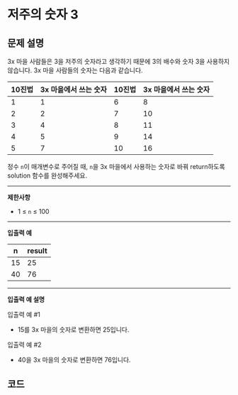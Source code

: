 # 저주의 숫자 3

## **문제 설명**

3x 마을 사람들은 3을 저주의 숫자라고 생각하기 때문에 3의 배수와 숫자 3을 사용하지 않습니다. 3x 마을 사람들의 숫자는 다음과 같습니다.

| 10진법 | 3x 마을에서 쓰는 숫자 | 10진법 | 3x 마을에서 쓰는 숫자 |
| ---- | ------------- | ---- | ------------- |
| 1    | 1             | 6    | 8             |
| 2    | 2             | 7    | 10            |
| 3    | 4             | 8    | 11            |
| 4    | 5             | 9    | 14            |
| 5    | 7             | 10   | 16            |

정수 `n`이 매개변수로 주어질 때, `n`을 3x 마을에서 사용하는 숫자로 바꿔 return하도록 solution 함수를 완성해주세요.

***

**제한사항**

* 1 ≤ `n` ≤ 100

***

**입출력 예**

| n  | result |
| -- | ------ |
| 15 | 25     |
| 40 | 76     |

***

**입출력 예 설명**

입출력 예 #1

* 15를 3x 마을의 숫자로 변환하면 25입니다.

입출력 예 #2

* 40을 3x 마을의 숫자로 변환하면 76입니다.



## 코드

```javascript
```

